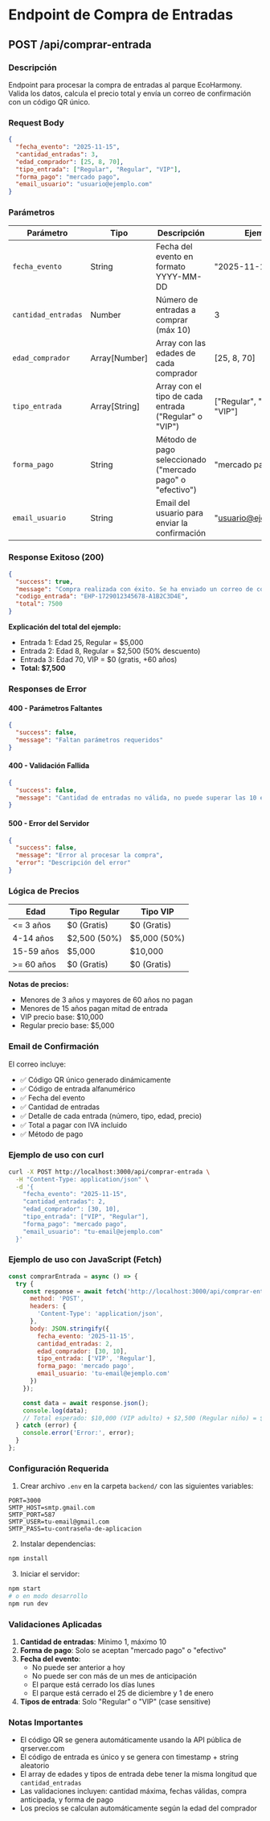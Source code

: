 # Endpoint de Compra de Entradas

## POST /api/comprar-entrada

### Descripción
Endpoint para procesar la compra de entradas al parque EcoHarmony. Valida los datos, calcula el precio total y envía un correo de confirmación con un código QR único.

### Request Body

```json
{
  "fecha_evento": "2025-11-15",
  "cantidad_entradas": 3,
  "edad_comprador": [25, 8, 70],
  "tipo_entrada": ["Regular", "Regular", "VIP"],
  "forma_pago": "mercado pago",
  "email_usuario": "usuario@ejemplo.com"
}
```

### Parámetros

| Parámetro | Tipo | Descripción | Ejemplo |
|-----------|------|-------------|---------|
| `fecha_evento` | String | Fecha del evento en formato YYYY-MM-DD | "2025-11-15" |
| `cantidad_entradas` | Number | Número de entradas a comprar (máx 10) | 3 |
| `edad_comprador` | Array[Number] | Array con las edades de cada comprador | [25, 8, 70] |
| `tipo_entrada` | Array[String] | Array con el tipo de cada entrada ("Regular" o "VIP") | ["Regular", "Regular", "VIP"] |
| `forma_pago` | String | Método de pago seleccionado ("mercado pago" o "efectivo") | "mercado pago" |
| `email_usuario` | String | Email del usuario para enviar la confirmación | "usuario@ejemplo.com" |

### Response Exitoso (200)

```json
{
  "success": true,
  "message": "Compra realizada con éxito. Se ha enviado un correo de confirmación.",
  "codigo_entrada": "EHP-1729012345678-A1B2C3D4E",
  "total": 7500
}
```

**Explicación del total del ejemplo:**
- Entrada 1: Edad 25, Regular = $5,000
- Entrada 2: Edad 8, Regular = $2,500 (50% descuento)
- Entrada 3: Edad 70, VIP = $0 (gratis, +60 años)
- **Total: $7,500**

### Responses de Error

#### 400 - Parámetros Faltantes
```json
{
  "success": false,
  "message": "Faltan parámetros requeridos"
}
```

#### 400 - Validación Fallida
```json
{
  "success": false,
  "message": "Cantidad de entradas no válida, no puede superar las 10 entradas"
}
```

#### 500 - Error del Servidor
```json
{
  "success": false,
  "message": "Error al procesar la compra",
  "error": "Descripción del error"
}
```

### Lógica de Precios

| Edad | Tipo Regular | Tipo VIP |
|------|--------------|----------|
| <= 3 años | $0 (Gratis) | $0 (Gratis) |
| 4-14 años | $2,500 (50%) | $5,000 (50%) |
| 15-59 años | $5,000 | $10,000 |
| >= 60 años | $0 (Gratis) | $0 (Gratis) |

**Notas de precios:**
- Menores de 3 años y mayores de 60 años no pagan
- Menores de 15 años pagan mitad de entrada
- VIP precio base: $10,000
- Regular precio base: $5,000

### Email de Confirmación

El correo incluye:
- ✅ Código QR único generado dinámicamente
- ✅ Código de entrada alfanumérico
- ✅ Fecha del evento
- ✅ Cantidad de entradas
- ✅ Detalle de cada entrada (número, tipo, edad, precio)
- ✅ Total a pagar con IVA incluido
- ✅ Método de pago

### Ejemplo de uso con curl

```bash
curl -X POST http://localhost:3000/api/comprar-entrada \
  -H "Content-Type: application/json" \
  -d '{
    "fecha_evento": "2025-11-15",
    "cantidad_entradas": 2,
    "edad_comprador": [30, 10],
    "tipo_entrada": ["VIP", "Regular"],
    "forma_pago": "mercado pago",
    "email_usuario": "tu-email@ejemplo.com"
  }'
```

### Ejemplo de uso con JavaScript (Fetch)

```javascript
const comprarEntrada = async () => {
  try {
    const response = await fetch('http://localhost:3000/api/comprar-entrada', {
      method: 'POST',
      headers: {
        'Content-Type': 'application/json',
      },
      body: JSON.stringify({
        fecha_evento: '2025-11-15',
        cantidad_entradas: 2,
        edad_comprador: [30, 10],
        tipo_entrada: ['VIP', 'Regular'],
        forma_pago: 'mercado pago',
        email_usuario: 'tu-email@ejemplo.com'
      })
    });

    const data = await response.json();
    console.log(data);
    // Total esperado: $10,000 (VIP adulto) + $2,500 (Regular niño) = $12,500
  } catch (error) {
    console.error('Error:', error);
  }
};
```

### Configuración Requerida

1. Crear archivo `.env` en la carpeta `backend/` con las siguientes variables:

```env
PORT=3000
SMTP_HOST=smtp.gmail.com
SMTP_PORT=587
SMTP_USER=tu-email@gmail.com
SMTP_PASS=tu-contraseña-de-aplicacion
```

2. Instalar dependencias:

```bash
npm install
```

3. Iniciar el servidor:

```bash
npm start
# o en modo desarrollo
npm run dev
```

### Validaciones Aplicadas

1. **Cantidad de entradas**: Mínimo 1, máximo 10
2. **Forma de pago**: Solo se aceptan "mercado pago" o "efectivo"
3. **Fecha del evento**: 
   - No puede ser anterior a hoy
   - No puede ser con más de un mes de anticipación
   - El parque está cerrado los días lunes
   - El parque está cerrado el 25 de diciembre y 1 de enero
4. **Tipos de entrada**: Solo "Regular" o "VIP" (case sensitive)

### Notas Importantes

- El código QR se genera automáticamente usando la API pública de qrserver.com
- El código de entrada es único y se genera con timestamp + string aleatorio
- El array de edades y tipos de entrada debe tener la misma longitud que `cantidad_entradas`
- Las validaciones incluyen: cantidad máxima, fechas válidas, compra anticipada, y forma de pago
- Los precios se calculan automáticamente según la edad del comprador
